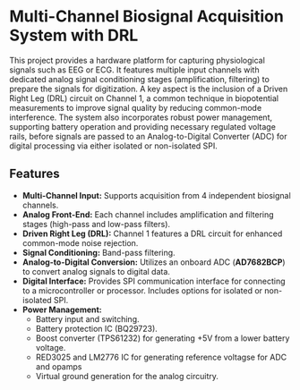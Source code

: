 # Multi-Channel Biosignal Acquisition System with DRL

This project provides a hardware platform for capturing physiological signals such as EEG or ECG. It features multiple input channels with dedicated analog signal conditioning stages (amplification, filtering) to prepare the signals for digitization. A key aspect is the inclusion of a Driven Right Leg (DRL) circuit on Channel 1, a common technique in biopotential measurements to improve signal quality by reducing common-mode interference. The system also incorporates robust power management, supporting battery operation and providing necessary regulated voltage rails, before signals are passed to an Analog-to-Digital Converter (ADC) for digital processing via either isolated or non-isolated SPI.

## Features

- **Multi-Channel Input:** Supports acquisition from 4 independent biosignal channels.
- **Analog Front-End:** Each channel includes amplification and filtering stages (high-pass and low-pass filters).
- **Driven Right Leg (DRL):** Channel 1 features a DRL circuit for enhanced common-mode noise rejection.
- **Signal Conditioning:** Band-pass filtering.
- **Analog-to-Digital Conversion:** Utilizes an onboard ADC (**AD7682BCP**) to convert analog signals to digital data.
- **Digital Interface:** Provides SPI communication interface for connecting to a microcontroller or processor. Includes options for isolated or non-isolated SPI.
- **Power Management:**
  - Battery input and switching.
  - Battery protection IC (BQ29723).
  - Boost converter (TPS61232) for generating +5V from a lower battery voltage.
  - RED3025 and LM2776 IC for generating reference voltagse for ADC and opamps
  - Virtual ground generation for the analog circuitry.
